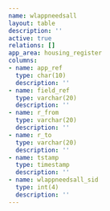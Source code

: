 ```yaml
---
name: wlappneedsall
layout: table
description: ''
active: true
relations: []
app_area: housing_register
columns:
- name: app_ref
  type: char(10)
  description: ''
- name: field_ref
  type: varchar(20)
  description: ''
- name: r_from
  type: varchar(20)
  description: ''
- name: r_to
  type: varchar(20)
  description: ''
- name: tstamp
  type: timestamp
  description: ''
- name: wlappneedsall_sid
  type: int(4)
  description: ''
---
```


